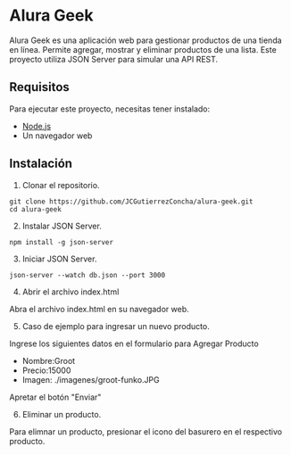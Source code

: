 # Alura Geek

Alura Geek es una aplicación web para gestionar productos de una tienda en línea. 
Permite agregar, mostrar y eliminar productos de una lista. 
Este proyecto utiliza JSON Server para simular una API REST.

## Requisitos

Para ejecutar este proyecto, necesitas tener instalado:

- [Node.js](https://nodejs.org/)
- Un navegador web

## Instalación

1. Clonar el repositorio.

```
git clone https://github.com/JCGutierrezConcha/alura-geek.git
cd alura-geek
```

2. Instalar JSON Server.
```
npm install -g json-server
```

3. Iniciar JSON Server.
```
json-server --watch db.json --port 3000
```

4. Abrir el archivo index.html

Abra el archivo index.html en su navegador web. 

5. Caso de ejemplo para ingresar un nuevo producto.

Ingrese los siguientes datos en el formulario para Agregar Producto

 - Nombre:Groot
 - Precio:15000
 - Imagen: ./imagenes/groot-funko.JPG

Apretar el botón "Enviar"

6. Eliminar un producto.

Para elimnar un producto, presionar el icono del basurero en el respectivo producto.



